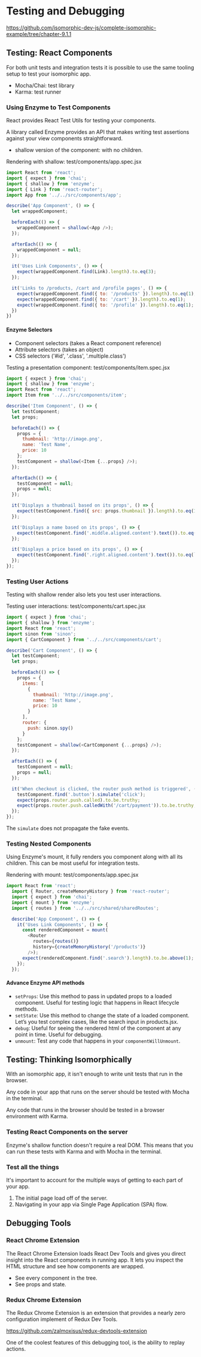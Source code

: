 # Testing and Debugging

https://github.com/isomorphic-dev-js/complete-isomorphic-example/tree/chapter-9.1.1

## Testing: React Components

For both unit tests and integration tests it is possible to use the same tooling setup to test your isomorphic app.

* Mocha/Chai: test library
* Karma: test runner

### Using Enzyme to Test Components

React provides React Test Utils for testing your components.

A library called Enzyme provides an API that makes writing test assertions against your view components straightforward.

* shallow version of the component: with no children.

Rendering with shallow: test/components/app.spec.jsx
```javascript
import React from 'react';
import { expect } from 'chai';
import { shallow } from 'enzyme';
import { Link } from 'react-router';
import App from '../../src/components/app';

describe('App Component', () => {
  let wrappedComponent;

  beforeEach(() => {
    wrappedComponent = shallow(<App />);
  });

  afterEach(() => {
    wrappedComponent = null;
  });

  it('Uses Link Components', () => {
    expect(wrappedComponent.find(Link).length).to.eq(3);
  });

  it('Links to /products, /cart and /profile pages', () => {
    expect(wrappedComponent.find({ to: '/products' }).length).to.eq(1);
    expect(wrappedComponent.find({ to: '/cart' }).length).to.eq(1);
    expect(wrappedComponent.find({ to: '/profile' }).length).to.eq(1);
  })
})
```

#### Enzyme Selectors

* Component selectors (takes a React component reference)
* Attribute selectors (takes an object)
* CSS selectors ('#id', '.class', '.multiple.class')

Testing a presentation component: test/components/item.spec.jsx
```javascript
import { expect } from 'chai';
import { shallow } from 'enzyme';
import React from 'react';
import Item from '../../src/components/item';

describe('Item Component', () => {
  let testComponent;
  let props;

  beforeEach(() => {
    props = {
      thumbnail: 'http://image.png',
      name: 'Test Name',
      price: 10
    };
    testComponent = shallow(<Item {...props} />);
  });

  afterEach(() => {
    testComponent = null;
    props = null;
  });

  it('Displays a thumbnail based on its props', () => {
    expect(testComponent.find({ src: props.thumbnail }).length).to.eq(1);
  });

  it('Displays a name based on its props', () => {
    expect(testComponent.find('.middle.aligned.content').text()).to.eq(props.name);
  });

  it('Displays a price based on its props', () => {
    expect(testComponent.find('.right.aligned.content').text()).to.eq(`$${props.price}`);
  });
});
```

### Testing User Actions

Testing with  shallow render also lets you test user interactions.

Testing user interactions: test/components/cart.spec.jsx
```javascript
import { expect } from 'chai';
import { shallow } from 'enzyme';
import React from 'react';
import sinon from 'sinon';
import { CartComponent } from '../../src/components/cart';

describe('Cart Component', () => {
  let testComponent;
  let props;

  beforeEach(() => {
    props = {
      items: [
        {
          thumbnail: 'http://image.png',
          name: 'Test Name',
          price: 10
        }
      ],
      router: {
        push: sinon.spy()
      }
    };
    testComponent = shallow(<CartComponent {...props} />);
  });

  afterEach(() => {
    testComponent = null;
    props = null;
  });

  it('When checkout is clicked, the router push method is triggered', () => {
    testComponent.find('.button').simulate('click');
    expect(props.router.push.called).to.be.truthy;
    expect(props.router.push.calledWith('/cart/payment')).to.be.truthy;
  });
});
```

The `simulate` does not propagate the fake events.

### Testing Nested Components

Using Enzyme's mount, it fully renders you component along with all its children.
This can be most useful for integration tests.

Rendering with mount: test/components/app.spec.jsx
```javascript
import React from 'react';
  import { Router, createMemoryHistory } from 'react-router';
  import { expect } from 'chai';
  import { mount } from 'enzyme';
  import { routes } from '../../src/shared/sharedRoutes';

  describe('App Component', () => {
    it('Uses Link Components', () => {
      const renderedComponent = mount(
        <Router
          routes={routes()}
          history={createMemoryHistory('/products')}
        />);
      expect(renderedComponent.find('.search').length).to.be.above(1);
    });
  });
```

#### Advance Enzyme API methods

* `setProps`: Use this method to pass in updated props to a loaded component. Useful for testing logic that happens in React lifecycle methods.
* `setState`: Use this method to change the state of a loaded component. Let’s you test complex cases, like the search input in products.jsx.
* `debug`: Useful for seeing the rendered html of the component at any point in time. Useful for debugging.
* `unmount`: Test any code that happens in your `componentWillUnmount`.

## Testing: Thinking Isomorphically

With an isomorphic app, it isn't enough to write unit tests that run in the browser.

Any code in your app that runs on the server should be tested with Mocha in the terminal.

Any code that runs in the browser should be tested in a browser environment with Karma.

### Testing React Components on the server

Enzyme's shallow function doesn't require a real DOM.
This means that you can run these tests with Karma and with Mocha in the terminal.

### Test all the things

It's important to account for the multiple ways of getting to each part of your app.

1. The initial page load off of the server.
2. Navigating in your app via Single Page Application (SPA) flow.

## Debugging Tools

### React Chrome Extension

The React Chrome Extension loads React Dev Tools and gives you direct insight into the React components in running app.
It lets you inspect the HTML structure and see how components are wrapped.

* See every component in the tree.
* See props and state.

### Redux Chrome Extension

The Redux Chrome Extension is an extension that provides a nearly zero configuration implement of Redux Dev Tools.

https://github.com/zalmoxisus/redux-devtools-extension

One of the coolest features of this debugging tool, is the ability to replay actions.
